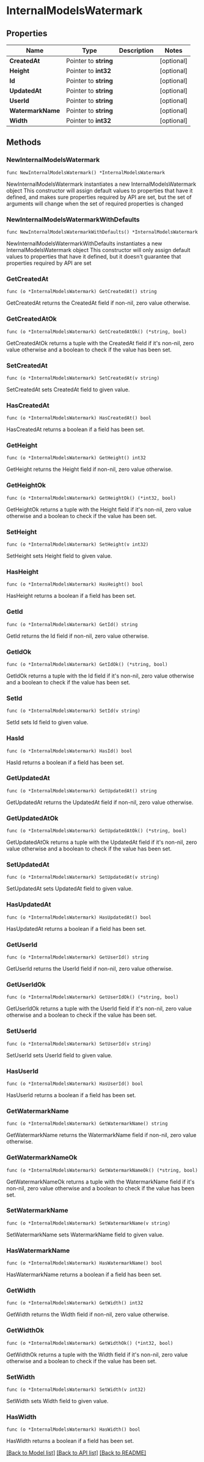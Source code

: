 # InternalModelsWatermark

## Properties

Name | Type | Description | Notes
------------ | ------------- | ------------- | -------------
**CreatedAt** | Pointer to **string** |  | [optional] 
**Height** | Pointer to **int32** |  | [optional] 
**Id** | Pointer to **string** |  | [optional] 
**UpdatedAt** | Pointer to **string** |  | [optional] 
**UserId** | Pointer to **string** |  | [optional] 
**WatermarkName** | Pointer to **string** |  | [optional] 
**Width** | Pointer to **int32** |  | [optional] 

## Methods

### NewInternalModelsWatermark

`func NewInternalModelsWatermark() *InternalModelsWatermark`

NewInternalModelsWatermark instantiates a new InternalModelsWatermark object
This constructor will assign default values to properties that have it defined,
and makes sure properties required by API are set, but the set of arguments
will change when the set of required properties is changed

### NewInternalModelsWatermarkWithDefaults

`func NewInternalModelsWatermarkWithDefaults() *InternalModelsWatermark`

NewInternalModelsWatermarkWithDefaults instantiates a new InternalModelsWatermark object
This constructor will only assign default values to properties that have it defined,
but it doesn't guarantee that properties required by API are set

### GetCreatedAt

`func (o *InternalModelsWatermark) GetCreatedAt() string`

GetCreatedAt returns the CreatedAt field if non-nil, zero value otherwise.

### GetCreatedAtOk

`func (o *InternalModelsWatermark) GetCreatedAtOk() (*string, bool)`

GetCreatedAtOk returns a tuple with the CreatedAt field if it's non-nil, zero value otherwise
and a boolean to check if the value has been set.

### SetCreatedAt

`func (o *InternalModelsWatermark) SetCreatedAt(v string)`

SetCreatedAt sets CreatedAt field to given value.

### HasCreatedAt

`func (o *InternalModelsWatermark) HasCreatedAt() bool`

HasCreatedAt returns a boolean if a field has been set.

### GetHeight

`func (o *InternalModelsWatermark) GetHeight() int32`

GetHeight returns the Height field if non-nil, zero value otherwise.

### GetHeightOk

`func (o *InternalModelsWatermark) GetHeightOk() (*int32, bool)`

GetHeightOk returns a tuple with the Height field if it's non-nil, zero value otherwise
and a boolean to check if the value has been set.

### SetHeight

`func (o *InternalModelsWatermark) SetHeight(v int32)`

SetHeight sets Height field to given value.

### HasHeight

`func (o *InternalModelsWatermark) HasHeight() bool`

HasHeight returns a boolean if a field has been set.

### GetId

`func (o *InternalModelsWatermark) GetId() string`

GetId returns the Id field if non-nil, zero value otherwise.

### GetIdOk

`func (o *InternalModelsWatermark) GetIdOk() (*string, bool)`

GetIdOk returns a tuple with the Id field if it's non-nil, zero value otherwise
and a boolean to check if the value has been set.

### SetId

`func (o *InternalModelsWatermark) SetId(v string)`

SetId sets Id field to given value.

### HasId

`func (o *InternalModelsWatermark) HasId() bool`

HasId returns a boolean if a field has been set.

### GetUpdatedAt

`func (o *InternalModelsWatermark) GetUpdatedAt() string`

GetUpdatedAt returns the UpdatedAt field if non-nil, zero value otherwise.

### GetUpdatedAtOk

`func (o *InternalModelsWatermark) GetUpdatedAtOk() (*string, bool)`

GetUpdatedAtOk returns a tuple with the UpdatedAt field if it's non-nil, zero value otherwise
and a boolean to check if the value has been set.

### SetUpdatedAt

`func (o *InternalModelsWatermark) SetUpdatedAt(v string)`

SetUpdatedAt sets UpdatedAt field to given value.

### HasUpdatedAt

`func (o *InternalModelsWatermark) HasUpdatedAt() bool`

HasUpdatedAt returns a boolean if a field has been set.

### GetUserId

`func (o *InternalModelsWatermark) GetUserId() string`

GetUserId returns the UserId field if non-nil, zero value otherwise.

### GetUserIdOk

`func (o *InternalModelsWatermark) GetUserIdOk() (*string, bool)`

GetUserIdOk returns a tuple with the UserId field if it's non-nil, zero value otherwise
and a boolean to check if the value has been set.

### SetUserId

`func (o *InternalModelsWatermark) SetUserId(v string)`

SetUserId sets UserId field to given value.

### HasUserId

`func (o *InternalModelsWatermark) HasUserId() bool`

HasUserId returns a boolean if a field has been set.

### GetWatermarkName

`func (o *InternalModelsWatermark) GetWatermarkName() string`

GetWatermarkName returns the WatermarkName field if non-nil, zero value otherwise.

### GetWatermarkNameOk

`func (o *InternalModelsWatermark) GetWatermarkNameOk() (*string, bool)`

GetWatermarkNameOk returns a tuple with the WatermarkName field if it's non-nil, zero value otherwise
and a boolean to check if the value has been set.

### SetWatermarkName

`func (o *InternalModelsWatermark) SetWatermarkName(v string)`

SetWatermarkName sets WatermarkName field to given value.

### HasWatermarkName

`func (o *InternalModelsWatermark) HasWatermarkName() bool`

HasWatermarkName returns a boolean if a field has been set.

### GetWidth

`func (o *InternalModelsWatermark) GetWidth() int32`

GetWidth returns the Width field if non-nil, zero value otherwise.

### GetWidthOk

`func (o *InternalModelsWatermark) GetWidthOk() (*int32, bool)`

GetWidthOk returns a tuple with the Width field if it's non-nil, zero value otherwise
and a boolean to check if the value has been set.

### SetWidth

`func (o *InternalModelsWatermark) SetWidth(v int32)`

SetWidth sets Width field to given value.

### HasWidth

`func (o *InternalModelsWatermark) HasWidth() bool`

HasWidth returns a boolean if a field has been set.


[[Back to Model list]](../README.md#documentation-for-models) [[Back to API list]](../README.md#documentation-for-api-endpoints) [[Back to README]](../README.md)


